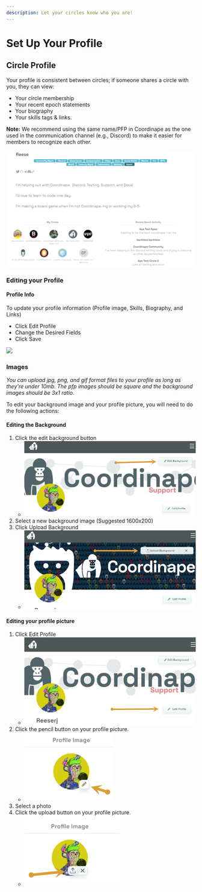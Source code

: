 ```yaml
---
description: Let your circles know who you are!
---
```


# Set Up Your Profile

## Circle Profile

Your profile is consistent between circles; if someone shares a circle with you, they can view:

* Your circle membership
* Your recent epoch statements
* Your biography
* Your skills tags & links.

**Note:** We recommend using the same name/PFP in Coordinape as the one used in the communication channel (e.g., Discord) to make it easier for members to recognize each other.

![Coordinape Member Profile](<../../../.gitbook/assets/image (20).png>)

### Editing your Profile

#### Profile Info

To update your profile information (Profile image, Skills, Biography, and Links)

* Click Edit Profile
* Change the Desired Fields
* Click Save

![](../../../.gitbook/assets/How\_to\_Coordinape13.jpg)

### **Images**

_You can upload jpg, png, and gif format files to your profile as long as they're under 10mb. The pfp images should be square and the background images should be 3x1 ratio._

&#x20;To edit your background image and your profile picture, you will need to do the following actions:

#### Editing the Background

1. Click the edit background button
   * ![](<../../../.gitbook/assets/image (42).png>)
2. Select a new background image (Suggested 1600x200)
3. Click Upload Background
   * ![](<../../../.gitbook/assets/image (34).png>)

#### Editing your profile picture

1. Click Edit Profile
   * ![](<../../../.gitbook/assets/image (37).png>)
2. Click the pencil button on your profile picture.
   * ![](<../../../.gitbook/assets/image (36).png>)
3. Select a photo
4. Click the upload button on your profile picture.
   * ![](<../../../.gitbook/assets/image (46).png>)
